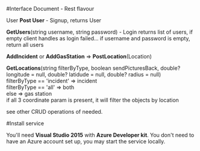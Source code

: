#Interface Document - Rest flavour

User
**Post User** - Signup, returns User

**GetUsers**(string username, string password) - Login
returns list of users, if empty client handles as login failed...
if username and password is empty, return all users


**AddIncident** or **AddGasStation** => **PostLocation**(Location)

**GetLocations**(string filterByType, boolean sendPicturesBack, double? longitude = null, double? latidude = null, double? radius = null) <br>
filterByType == 'incident' => incident<br>
filterByType == 'all' => both<br>
else => gas station<br>
if all 3 coordinate param is present, it will filter the objects by location<br>

see other CRUD operations of needed.

#Install service

You'll need **Visual Studio 2015** with **Azure Developer kit**.
You don't need to have an Azure account set up, you may start the service locally.
